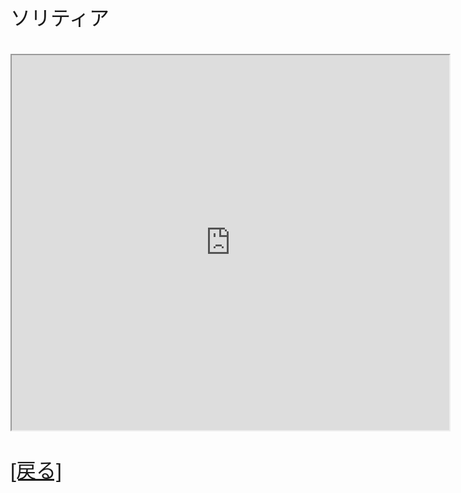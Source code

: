 <font face="Arial" size="6">ソリティア<br><br><iframe src="https://yuki-1018.github.io/Solitaire/" width="700" height="600"></iframe>
<br><br><a href="javascript:history.back()">[戻る]</a>
